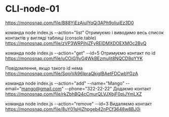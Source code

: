 # CLI-node-01
https://monosnap.com/file/B88YjEzAiuIYqQj3APh9oliuiEz3D0

команда node index.js --action="list"
Отримуємо і виводимо весь список контактів у вигляді таблиці (console.table)
https://monosnap.com/file/zVP3WRPihjZFyREIDMXDOEXMOc2BvQ


команда node index.js --action="get" --id=5
Отримуємо контакт по id
https://monosnap.com/file/uCOiG1lyG4WkBEzmuIjt8NQCD8qYYK

Повідомлення, якщо такого іd нема
https://monosnap.com/file/SqoiVA96lpraQkjglBAetFDCwbYGzA

команда node index.js --action="add" --name="Mango" --email="mango@gmail.com" --phone="322-22-22"
Додаємо контакт
https://monosnap.com/file/rkZbhBQ4cCmurQLVJXbjF0piJYmLXZ

команда node index.js --action="remove" --id=3
Видаляємо контакт
https://monosnap.com/file/8uY01sHjZhpgeb42nPCf3648w8BJ0i